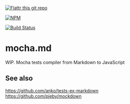 [![Flattr this git repo](http://api.flattr.com/button/flattr-badge-large.png)](https://flattr.com/submit/auto?user_id=sidorares&url=https://github.com/sidorares/markdown.md&title=markdown.md&language=&tags=github&category=software)

[![NPM](https://nodei.co/npm/mocha.md.png?downloads=true&stars=true)](https://nodei.co/npm/mocha.md/)

[![Build Status](https://secure.travis-ci.org/sidorares/mocha.md.png)](http://travis-ci.org/sidorares/mocha.md)

mocha.md
========

WIP. Mocha tests compiler from Markdown to JavaScript


## See also

https://github.com/anko/tests-ex-markdown
https://github.com/pjeby/mockdown

